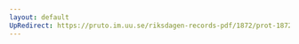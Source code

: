 ```yaml
---
layout: default
UpRedirect: https://pruto.im.uu.se/riksdagen-records-pdf/1872/prot-1872--fk--315/prot-1872--fk--315_001.pdf
---
```

